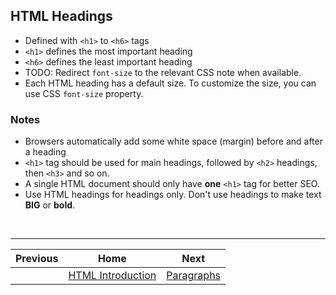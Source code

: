 ## HTML Headings
- Defined with `<h1>` to `<h6>` tags
- `<h1>` defines the most important heading
- `<h6>` defines the least important heading
- TODO: Redirect `font-size` to the relevant CSS note when available.
- Each HTML heading has a default size. To customize the size, you can use CSS `font-size` property.

### Notes
- Browsers automatically add some white space (margin) before and after a heading
- `<h1>` tag should be used for main headings, followed by `<h2>` headings, then `<h3>` and so on.
- A single HTML document should only have **one** `<h1>` tag for better SEO.
- Use HTML headings for headings only. Don't use headings to make text **BIG** or **bold**.

<br />
<hr />

| Previous | Home | Next |
| :---: | :---: | :---: |
|  | [HTML Introduction](01-introduction.md) | [Paragraphs](03-paragraphs.md) |
